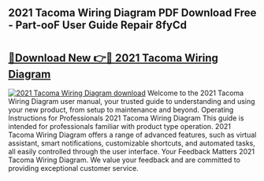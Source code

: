 ## 2021 Tacoma Wiring Diagram PDF Download Free - Part-ooF User Guide Repair 8fyCd

# <h2><a href="http://dft7jvd.blite.top/?on=2021+Tacoma+Wiring+Diagram">🔗Download New 👉🔴 2021 Tacoma Wiring Diagram</a></h2>

[![2021 Tacoma Wiring Diagram download](https://i.imgur.com/lujVjoI.png)](http://dft7jvd.blite.top/?on=2021+Tacoma+Wiring+Diagram)
Welcome to the 2021 Tacoma Wiring Diagram user manual, your trusted guide to understanding and using your new product, from setup to maintenance and beyond. Operating Instructions for Professionals 2021 Tacoma Wiring Diagram This guide is intended for professionals familiar with product type operation. 2021 Tacoma Wiring Diagram offers a range of advanced features, such as virtual assistant, smart notifications, customizable shortcuts, and automated tasks, all easily controlled through the user interface. Your Feedback Matters 2021 Tacoma Wiring Diagram. We value your feedback and are committed to providing exceptional customer service.
